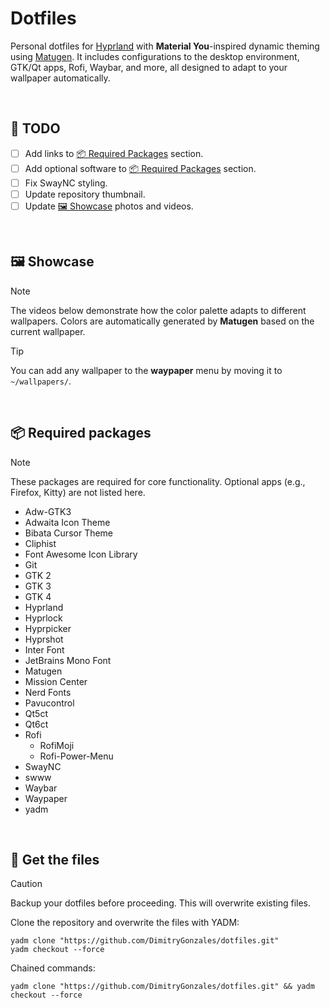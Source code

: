 # Dotfiles

Personal dotfiles for [Hyprland](https://hypr.land/) with **Material You**-inspired dynamic theming using [Matugen](https://github.com/InioX/matugen). It includes configurations to the desktop environment, GTK/Qt apps, Rofi, Waybar, and more, all designed to adapt to your wallpaper automatically.

<br>

## 📝 TODO

- [ ] Add links to [📦 Required Packages](#-required-packages) section.
- [ ] Add optional software to [📦 Required Packages](#-required-packages) section.
- [ ] Fix SwayNC styling.
- [ ] Update repository thumbnail.
- [ ] Update [🖼️ Showcase](#️-showcase) photos and videos.

<br>

## 🖼️ Showcase

> [!NOTE]
> The videos below demonstrate how the color palette adapts to different wallpapers. Colors are automatically generated by **Matugen** based on the current wallpaper.

> [!TIP]
> You can add any wallpaper to the **waypaper** menu by moving it to `~/wallpapers/`.





<br>

## 📦 Required packages

> [!NOTE]
> These packages are required for core functionality. Optional apps (e.g., Firefox, Kitty) are not listed here.

- Adw-GTK3
- Adwaita Icon Theme
- Bibata Cursor Theme
- Cliphist
- Font Awesome Icon Library
- Git
- GTK 2
- GTK 3
- GTK 4
- Hyprland
- Hyprlock
- Hyprpicker
- Hyprshot
- Inter Font
- JetBrains Mono Font
- Matugen
- Mission Center
- Nerd Fonts
- Pavucontrol
- Qt5ct
- Qt6ct
- Rofi
    - RofiMoji
    - Rofi-Power-Menu
- SwayNC
- swww
- Waybar
- Waypaper
- yadm

<br>

## 📂 Get the files

> [!CAUTION]
> Backup your dotfiles before proceeding. This will overwrite existing files.

Clone the repository and overwrite the files with YADM:

```
yadm clone "https://github.com/DimitryGonzales/dotfiles.git"
yadm checkout --force
```

Chained commands:

```
yadm clone "https://github.com/DimitryGonzales/dotfiles.git" && yadm checkout --force
```
